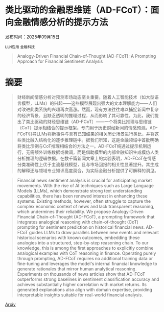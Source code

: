 # 类比驱动的金融思维链（AD-FCoT）：面向金融情感分析的提示方法

发布时间：2025年09月15日

`LLM应用` `金融科技`

> Analogy-Driven Financial Chain-of-Thought (AD-FCoT): A Prompting Approach for Financial Sentiment Analysis

# 摘要

> 财经新闻情感分析对预测市场动态至关重要。随着人工智能技术（如大型语言模型，LLMs）的兴起——这些模型展现出强大的文本理解能力——人们对改进此类系统的兴趣再次高涨。然而，现有方法往往难以捕捉新闻中复杂的经济背景，且缺乏透明的推理过程，从而影响了其可靠性。为此，我们提出了类比驱动的财经思维链（AD-FCoT）——一个将类比推理与思维链（CoT）提示相结合的提示框架，专门用于历史财经新闻的情感预测。AD-FCoT引导LLMs将新事件与具有已知结果的相关历史场景进行类比，并将这些类比融入结构化的逐步推理链中。据我们所知，这是金融领域中首批明确将类比示例与CoT推理相结合的方法之一。AD-FCoT纯通过提示机制运行，无需额外训练数据或微调，而是借助模型的内部金融知识生成模仿人类分析推理的逻辑依据。在数千篇新闻文章上的实验表明，AD-FCoT在情感分类准确性上优于主流基线模型，且与市场回报的相关性显著提升。其生成的解释还与领域专业知识高度契合，为实际金融分析提供了可解释的洞见。

> Financial news sentiment analysis is crucial for anticipating market movements. With the rise of AI techniques such as Large Language Models (LLMs), which demonstrate strong text understanding capabilities, there has been renewed interest in enhancing these systems. Existing methods, however, often struggle to capture the complex economic context of news and lack transparent reasoning, which undermines their reliability. We propose Analogy-Driven Financial Chain-of-Thought (AD-FCoT), a prompting framework that integrates analogical reasoning with chain-of-thought (CoT) prompting for sentiment prediction on historical financial news. AD-FCoT guides LLMs to draw parallels between new events and relevant historical scenarios with known outcomes, embedding these analogies into a structured, step-by-step reasoning chain. To our knowledge, this is among the first approaches to explicitly combine analogical examples with CoT reasoning in finance. Operating purely through prompting, AD-FCoT requires no additional training data or fine-tuning and leverages the model's internal financial knowledge to generate rationales that mirror human analytical reasoning. Experiments on thousands of news articles show that AD-FCoT outperforms strong baselines in sentiment classification accuracy and achieves substantially higher correlation with market returns. Its generated explanations also align with domain expertise, providing interpretable insights suitable for real-world financial analysis.

[Arxiv](https://arxiv.org/abs/2509.12611)